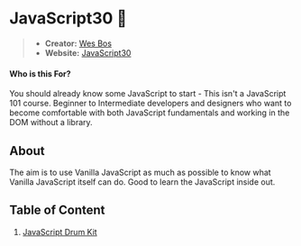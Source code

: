 # JavaScript30 🍦
> - **Creator:** [Wes Bos](https://github.com/wesbos)
> - **Website:** [JavaScript30](https://javascript30.com/account)

#### Who is this For?
You should already know some JavaScript to start - This isn't a JavaScript 101 course.
Beginner to Intermediate developers and designers who want to become comfortable with both JavaScript fundamentals and working in the DOM without a library.


## About
The aim is to use Vanilla JavaScript as much as possible to know what Vanilla JavaScript itself can do. Good to learn the JavaScript inside out.
## Table of Content
1. [JavaScript Drum Kit](https://github.com/Mitzelldone/JavaScript30/tree/main/01%20-%20JavaScript%20Drum%20Kit)

